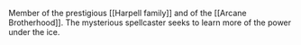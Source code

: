 Member of the prestigious [[Harpell family]] and of the [[Arcane Brotherhood]]. The mysterious spellcaster seeks to learn more of the power under the ice.